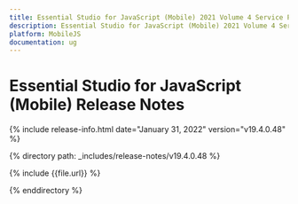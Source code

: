 ```yaml
---
title: Essential Studio for JavaScript (Mobile) 2021 Volume 4 Service Pack Release Notes  
description: Essential Studio for JavaScript (Mobile) 2021 Volume 4 Service Pack Release Notes  
platform: MobileJS
documentation: ug
---
```


# Essential Studio for JavaScript (Mobile)  Release Notes  

{% include release-info.html date="January 31, 2022"  version="v19.4.0.48" %} 

{% directory path: _includes/release-notes/v19.4.0.48 %}

{% include {{file.url}} %}

{% enddirectory %}